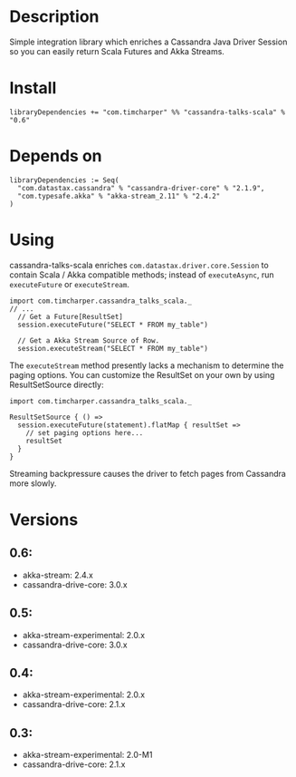 # Description

Simple integration library which enriches a Cassandra Java Driver Session so you can easily return Scala Futures and Akka Streams.

# Install

    libraryDependencies += "com.timcharper" %% "cassandra-talks-scala" % "0.6"

# Depends on

```
libraryDependencies := Seq(
  "com.datastax.cassandra" % "cassandra-driver-core" % "2.1.9",
  "com.typesafe.akka" % "akka-stream_2.11" % "2.4.2"
)
```

# Using

cassandra-talks-scala enriches `com.datastax.driver.core.Session` to contain Scala / Akka compatible methods; instead of `executeAsync`, run `executeFuture` or `executeStream`.

    import com.timcharper.cassandra_talks_scala._
    // ...
      // Get a Future[ResultSet]
      session.executeFuture("SELECT * FROM my_table")

      // Get a Akka Stream Source of Row.
      session.executeStream("SELECT * FROM my_table")

The `executeStream` method presently lacks a mechanism to determine the paging options. You can customize the ResultSet on your own by using ResultSetSource directly:

    import com.timcharper.cassandra_talks_scala._

    ResultSetSource { () =>
      session.executeFuture(statement).flatMap { resultSet =>
        // set paging options here...
        resultSet
      }
    }

Streaming backpressure causes the driver to fetch pages from Cassandra more slowly.

# Versions

## 0.6:

- akka-stream: 2.4.x
- cassandra-drive-core: 3.0.x

## 0.5:

- akka-stream-experimental: 2.0.x
- cassandra-drive-core: 3.0.x

## 0.4:

- akka-stream-experimental: 2.0.x
- cassandra-drive-core: 2.1.x

## 0.3:

- akka-stream-experimental: 2.0-M1
- cassandra-drive-core: 2.1.x
